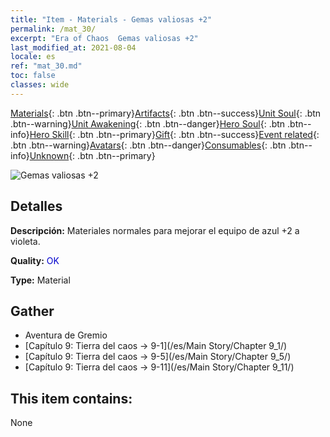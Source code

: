 ```yaml
---
title: "Item - Materials - Gemas valiosas +2"
permalink: /mat_30/
excerpt: "Era of Chaos  Gemas valiosas +2"
last_modified_at: 2021-08-04
locale: es
ref: "mat_30.md"
toc: false
classes: wide
---
```

 [Materials](/ItemsES/){: .btn .btn--primary}[Artifacts](/ItemsES/Artifacts/){: .btn .btn--success}[Unit Soul](/ItemsES/UnitSoul/){: .btn .btn--warning}[Unit Awakening](/ItemsES/UnitAwakening/){: .btn .btn--danger}[Hero Soul](/ItemsES/HeroSoul/){: .btn .btn--info}[Hero Skill](/ItemsES/HeroSkill/){: .btn .btn--primary}[Gift](/ItemsES/Gift/){: .btn .btn--success}[Event related](/ItemsES/Events/){: .btn .btn--warning}[Avatars](/ItemsES/Avatars/){: .btn .btn--danger}[Consumables](/ItemsES/Consumables/){: .btn .btn--info}[Unknown](/ItemsES/Unknown/){: .btn .btn--primary}

 ![Gemas valiosas +2](/images/t/i_cailiao_baoshi1.png)

## Detalles
 **Descripción:** Materiales normales para mejorar el equipo de azul +2 a violeta.

 **Quality:** <span style="color: #0000CD">OK</span>

 **Type:** Material

## Gather

*    Aventura de Gremio 
*    [Capítulo 9: Tierra del caos -> 9-1](/es/Main Story/Chapter 9_1/) 
*    [Capítulo 9: Tierra del caos -> 9-5](/es/Main Story/Chapter 9_5/) 
*    [Capítulo 9: Tierra del caos -> 9-11](/es/Main Story/Chapter 9_11/) 

## This item contains:

  None

